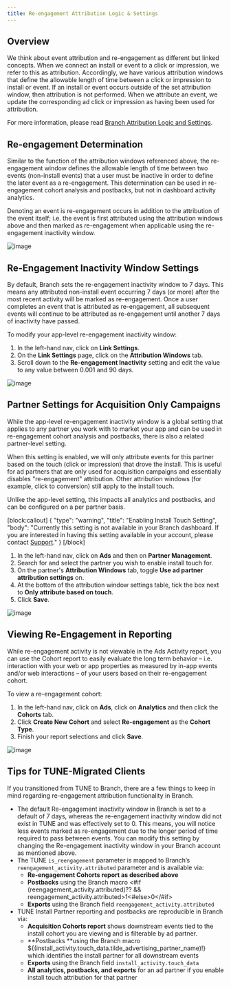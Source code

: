 ```yaml
---
title: Re-engagement Attribution Logic & Settings
---
```

## Overview

We think about event attribution and re-engagement as different but linked concepts. When we connect an install or event to a click or impression, we refer to this as attribution. Accordingly, we have various attribution windows that define the allowable length of time between a click or impression to install or event. If an install or event occurs outside of the set attribution window, then attribution is not performed. When we attribute an event, we update the corresponding ad click or impression as having been used for attribution.

For more information, please read [Branch Attribution Logic and Settings](https://docs.branch.io/resources/branch-attribution-logic-and-settings/).

## Re-engagement Determination

Similar to the function of the attribution windows referenced above, the re-engagement window defines the allowable length of time between two events (non-install events) that a user must be inactive in order to define the later event as a re-engagement. This determination can be used in re-engagement cohort analysis and postbacks, but not in dashboard activity analytics.

Denoting an event is re-engagement occurs in addition to the attribution of the event itself; i.e. the event is first attributed using the attribution windows above and then marked as re-engagement when applicable using the re-engagement inactivity window.

![image](/_assets/img/pages/resources/matching/reengagement-inactivity.png)

## Re-Engagement Inactivity Window Settings

By default, Branch sets the re-engagement inactivity window to 7 days. This means any attributed non-install event occurring 7 days (or more) after the most recent activity will be marked as re-engagement. Once a user completes an event that is attributed as re-engagement, all subsequent events will continue to be attributed as re-engagement until another 7 days of inactivity have passed.

To modify your app-level re-engagement inactivity window:

1. In the left-hand nav, click on <notranslate>**Link Settings**</notranslate>.
2. On the <notranslate>**Link Settings**</notranslate> page, click on the <notranslate>**Attribution Windows**</notranslate> tab.
3. Scroll down to the <notranslate>**Re-engagement Inactivity**</notranslate> setting and edit the value to any value between 0.001 and 90 days.

![image](/_assets/img/pages/resources/matching/re-engagement-attribution.png)

## Partner Settings for Acquisition Only Campaigns

While the app-level re-engagement inactivity window is a global setting that applies to any partner you work with to market your app and can be used in re-engagement cohort analysis and postbacks, there is also a related partner-level setting.

When this setting is enabled, we will only attribute events for this partner based on the touch (click or impression) that drove the install. This is useful for ad partners that are only used for acquisition campaigns and essentially disables "re-engagement" attribution.  Other attribution windows (for example, click to conversion) still apply to the install touch.

Unlike the app-level setting, this impacts all analytics and postbacks, and can be configured on a per partner basis.

[block:callout]
{
  "type": "warning",
  "title": "Enabling Install Touch Setting",
  "body": "Currently this setting is not available in your Branch dashboard.  If you are interested in having this setting available in your account, please contact [Support](mailto:support@branch.io)."
}
[/block]

1. In the left-hand nav, click on <notranslate>**Ads**</notranslate> and then on <notranslate>**Partner Management**</notranslate>.
2. Search for and select the partner you wish to enable install touch for.
3. On the partner's <notranslate>**Attribution Windows**</notranslate> tab, toggle <notranslate>**Use ad partner attribution settings**</notranslate> on.
4. At the bottom of the attribution window settings table, tick the box next to <notranslate>**Only attribute based on touch**</notranslate>.
5. Click <notranslate>**Save**</notranslate>.

![image](/_assets/img/pages/resources/matching/install-touch-setting.png)

## Viewing Re-Engagement in Reporting

While re-engagement activity is not viewable in the Ads Activity report, you can use the Cohort report to easily evaluate the long term behavior – i.e. interaction with your web or app properties as measured by in-app events and/or web interactions – of your users based on their re-engagement cohort.

To view a re-engagement cohort:

1. In the left-hand nav, click on <notranslate>**Ads**</notranslate>, click on <notranslate>**Analytics**</notranslate> and then click the <notranslate>**Cohorts**</notranslate> tab.
2. Click <notranslate>**Create New Cohort**</notranslate> and select <notranslate>**Re-engagement**</notranslate> as the <notranslate>**Cohort Type**</notranslate>.
3. Finish your report selections and click <notranslate>**Save**</notranslate>.

![image](/_assets/img/pages/resources/matching/reengagement-cohort.png)

## Tips for TUNE-Migrated Clients

If you transitioned from TUNE to Branch, there are a few things to keep in mind regarding re-engagement attribution functionality in Branch.

*   The default Re-engagement inactivity window in Branch is set to a default of 7 days, whereas the re-engagement inactivity window did not exist in TUNE and was effectively set to 0. This means, you will notice less events marked as re-engagement due to the longer period of time required to pass between events.  You can modify this setting by changing the Re-engagement inactivity window in your Branch account as mentioned above.
*   The TUNE `is_reengagement` parameter is mapped to Branch’s `reengagement_activity.attributed` parameter and is available via:
    *   **Re-engagement Cohorts report as described above**
    *   **Postbacks** using the Branch macro <#if (reengagement_activity.attributed)?? && reengagement_activity.attributed>1<#else>0</#if>
    *   **Exports** using the Branch field `reengagement_activity.attributed`
*   TUNE Install Partner reporting and postbacks are reproducible in Branch via:
    *   **Acquisition Cohorts report** shows downstream events tied to the install cohort you are viewing and is filterable by ad partner.
    *   **Postbacks **using the Branch macro  ${(install_activity.touch_data.tilde_advertising_partner_name)!} which identifies the install partner for all downstream events
    *   **Exports** using the Branch field `install_activity.touch_data`
    *   **All analytics, postbacks, and exports** for an ad partner if you enable install touch attribution for that partner
